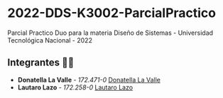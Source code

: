 # 2022-DDS-K3002-ParcialPractico
Parcial Practico Duo para la materia Diseño de Sistemas - Universidad Tecnológica Nacional - 2022 

## Integrantes 🧑‍💻
- **Donatella La Valle** - *172.471-0* [Donatella La Valle](https://github.com/donalavalle)
- **Lautaro Lazo** - *172.258-0* [Lautaro Lazo](https://github.com/Lautaro-L)
